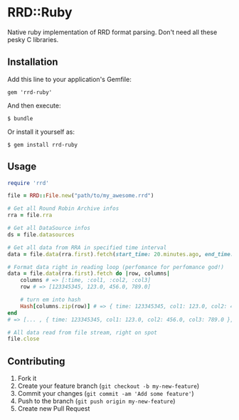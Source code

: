 # RRD::Ruby

Native ruby implementation of RRD format parsing.
Don't need all these pesky C libraries.

## Installation

Add this line to your application's Gemfile:

    gem 'rrd-ruby'

And then execute:

    $ bundle

Or install it yourself as:

    $ gem install rrd-ruby

## Usage

```ruby
require 'rrd'

file = RRD::File.new("path/to/my_awesome.rrd")

# Get all Round Robin Archive infos
rra = file.rra

# Get all DataSource infos
ds = file.datasources

# Get all data from RRA in specified time interval
data = file.data(rra.first).fetch(start_time: 20.minutes.ago, end_time: 5.minutes.ago)

# Format data right in reading loop (perfomance for perfomance god!)
data = file.data(rra.first).fetch do |row, columns|
	columns # => [:time, :col1, :col2, :col3]
	row # => [123345345, 123.0, 456.0, 789.0]	

	# turn em into hash
	Hash[columns.zip(row)] # => { time: 123345345, col1: 123.0, col2: 456.0, col3: 789.0 }
end
# => [... , { time: 123345345, col1: 123.0, col2: 456.0, col3: 789.0 }, ...]

# All data read from file stream, right on spot
file.close
```

## Contributing

1. Fork it
2. Create your feature branch (`git checkout -b my-new-feature`)
3. Commit your changes (`git commit -am 'Add some feature'`)
4. Push to the branch (`git push origin my-new-feature`)
5. Create new Pull Request